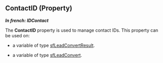 
## ContactID (Property)

***In french: IDContact***
	



<a name="XUse"></a>
<a name="Use"></a>
<a name="description"></a>
The **ContactID** property is used to manage contact IDs. This property can be used on: 

- a variable of type [sfLeadConvertResult](../WDLang5/1000018739.md). 

- a variable of type [sfLeadConvert](../WDLang5/1000018742.md).




